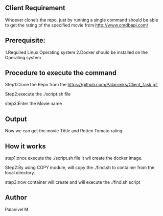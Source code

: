 Client Requirement
------------------
Whoever clone’s the repo, just by running a single command should be able to get the rating of the specified movie from http://www.omdbapi.com/

Prerequisite:
-------------
1.Required Linux Operating system
2.Docker should be installed on the Operating system

Procedure to execute the command
---------------------------------
Step1:Clone the Repo from the https://github.com/Palanimks/Client_Task.git

Step2:execute the ./script.sh file 

step3:Enter the Movie name 

Output
------
Now we can get the movie Tittle and Rotten Tomato rating

How it works
------------
step1:once execute the ./script.sh file it wil create the docker image.

Step2:By using COPY module, will copy the ./find.sh to container from the local directory.

step3:now container will create and will execute the ./find.sh script

Author
------
Palanivel M
